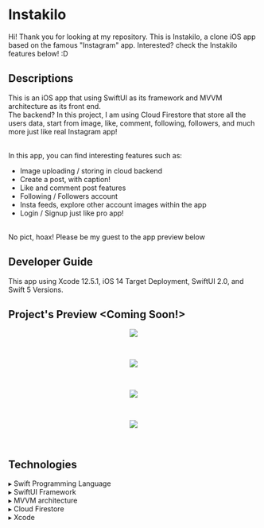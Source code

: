 # Instakilo
Hi! Thank you for looking at my repository. This is Instakilo, a clone iOS app based on the famous "Instagram" app. 
Interested? check the Instakilo features below! :D

## Descriptions
This is an iOS app that using SwiftUI as its framework and MVVM architecture as its front end.
<br>The backend? In this project, I am using Cloud Firestore that store all the users data, start from image, like, comment, following, followers, and much more just like real Instagram app!

<br>In this app, you can find interesting features such as:
- Image uploading / storing in cloud backend
- Create a post, with caption!
- Like and comment post features
- Following / Followers account
- Insta feeds, explore other account images within the app
- Login / Signup just like pro app!

<br>No pict, hoax! Please be my guest to the app preview below

## Developer Guide
This app using Xcode 12.5.1, iOS 14 Target Deployment, SwiftUI 2.0, and Swift 5 Versions.

## Project's Preview <Coming Soon!>
<p align="center"><img src="Home1 (Night Mode).png"></p><br>
<p align="center"><img src="Home3.png"></p><br>
<p align="center"><img src="MovieDetail1 (Night Mode).png"></p><br>
<p align="center"><img src="MovieGenre.png"></p><br>

## Technologies
▸ Swift Programming Language<br>
▸ SwiftUI Framework<br>
▸ MVVM architecture<br>
▸ Cloud Firestore<br>
▸ Xcode<br>
